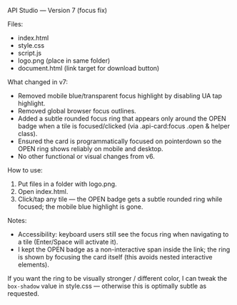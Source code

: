 API Studio — Version 7 (focus fix)

Files:
- index.html
- style.css
- script.js
- logo.png (place in same folder)
- document.html (link target for download button)

What changed in v7:
- Removed mobile blue/transparent focus highlight by disabling UA tap highlight.
- Removed global browser focus outlines.
- Added a subtle rounded focus ring that appears only around the OPEN badge when a tile is focused/clicked (via .api-card:focus .open & helper class).
- Ensured the card is programmatically focused on pointerdown so the OPEN ring shows reliably on mobile and desktop.
- No other functional or visual changes from v6.

How to use:
1. Put files in a folder with logo.png.
2. Open index.html.
3. Click/tap any tile — the OPEN badge gets a subtle rounded ring while focused; the mobile blue highlight is gone.

Notes:
- Accessibility: keyboard users still see the focus ring when navigating to a tile (Enter/Space will activate it).
- I kept the OPEN badge as a non-interactive span inside the link; the ring is shown by focusing the card itself (this avoids nested interactive elements).

If you want the ring to be visually stronger / different color, I can tweak the `box-shadow` value in style.css — otherwise this is optimally subtle as requested.
